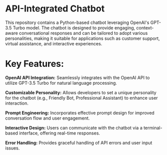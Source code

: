 # API-Integrated Chatbot 

This repository contains a Python-based chatbot leveraging OpenAI's GPT-3.5 Turbo model. The chatbot is designed to provide engaging, context-aware conversational responses and can be tailored to adopt various personalities, making it suitable for applications such as customer support, virtual assistance, and interactive experiences.

# Key Features:

**OpenAI API Integration:** Seamlessly integrates with the OpenAI API to utilize GPT-3.5 Turbo for natural language processing.

**Customizable Personality:** Allows developers to set a unique personality for the chatbot (e.g., Friendly Bot, Professional Assistant) to enhance user interaction.

**Prompt Engineering:** Incorporates effective prompt design for improved conversation flow and user engagement.

**Interactive Design:** Users can communicate with the chatbot via a terminal-based interface, offering real-time responses.

**Error Handling:** Provides graceful handling of API errors and user input issues.
